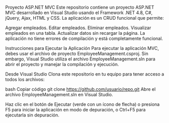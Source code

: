 Proyecto ASP.NET MVC
Este repositorio contiene un proyecto ASP.NET MVC desarrollado en Visual Studio usando el Framework .NET 4.8, C#, jQuery, Ajax, HTML y CSS. La aplicación es un CRUD funcional que permite:

Agregar empleados.
Editar empleados.
Eliminar empleados.
Visualizar empleados en una tabla.
Actualizar datos sin recargar la página.
La aplicación no tiene errores de compilación y está completamente funcional.

Instrucciones para Ejecutar la Aplicación
Para ejecutar la aplicación MVC, debes usar el archivo de proyecto EmployeeManagement.csproj. Sin embargo, Visual Studio utiliza el archivo EmployeeManagement.sln para abrir el proyecto y manejar la compilación y ejecución.

Desde Visual Studio
Clona este repositorio en tu equipo para tener acceso a todos los archivos:

bash
Copiar código
git clone https://github.com/usuario/repo.git
Abre el archivo EmployeeManagement.sln en Visual Studio.

Haz clic en el botón de Ejecutar (verde con un ícono de flecha) o presiona F5 para iniciar la aplicación en modo de depuración, o Ctrl+F5 para ejecutarla sin depuración.

